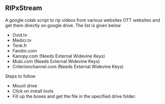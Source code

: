 ## RIPxStream
A google colab script to rip videos from various websites OTT websites and get them directly on google drive. The list is given below
- Ovid.tv
- Medici.tv
- Tenk.fr
- Fandor.com
- Kanopy.com (Needs External Widevine Keys)
- Mubi.com (Needs External Widevine Keys)
- Criterionchannel.com (Needs External Widevine Keys)

Steps to follow

- Mount drive
- Click on install tools
- Fill up the boxes and get the file in the specified drive folder.
